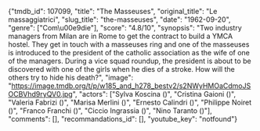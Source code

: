 {"tmdb_id": 107099, "title": "The Masseuses", "original_title": "Le massaggiatrici", "slug_title": "the-masseuses", "date": "1962-09-20", "genre": ["Com\u00e9die"], "score": "4.8/10", "synopsis": "Two industry managers from Milan are in Rome to get the contract to build a YMCA hostel. They get in touch with a masseuses ring and one of the masseuses is introduced to the president of the catholic association as the wife of one of the managers. During a vice squad roundup, the president is about to be discovered with one of the girls when he dies of a stroke. How will the others try to hide his death?", "image": "https://image.tmdb.org/t/p/w185_and_h278_bestv2/s2NWyHMOaCdmoJSOCBVhd9ryQV0.jpg", "actors": ["Sylva Koscina ()", "Cristina Gaioni ()", "Valeria Fabrizi ()", "Marisa Merlini ()", "Ernesto Calindri ()", "Philippe Noiret ()", "Franco Franchi ()", "Ciccio Ingrassia ()", "Nino Taranto ()"], "comments": [], "recommandations_id": [], "youtube_key": "notfound"}